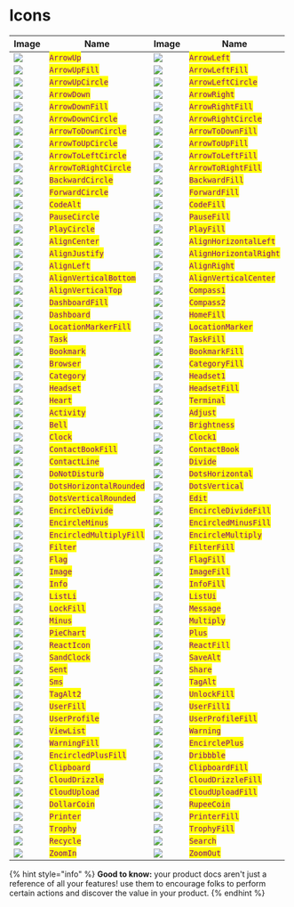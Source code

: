 # Icons

| Image                                                  | Name                                                       | Image                                                 | Name                                                      |
| ------------------------------------------------------ | ---------------------------------------------------------- | ----------------------------------------------------- | --------------------------------------------------------- |
| ![](../../.gitbook/assets/arrow-up.svg)                | <mark style="color:purple;">`ArrowUp`</mark>               | ![](../../.gitbook/assets/arrow-left.svg)             | <mark style="color:purple;">`ArrowLeft`</mark>            |
| ![](../../.gitbook/assets/arrow-up-fill.svg)           | <mark style="color:purple;">`ArrowUpFill`</mark>           | ![](../../.gitbook/assets/arrow-left-fill.svg)        | <mark style="color:purple;">`ArrowLeftFill`</mark>        |
| ![](../../.gitbook/assets/arrow-up-circle.svg)         | <mark style="color:purple;">`ArrowUpCircle`</mark>         | ![](../../.gitbook/assets/arrow-left-circle.svg)      | <mark style="color:purple;">`ArrowLeftCircle`</mark>      |
| ![](../../.gitbook/assets/arrow-down.svg)              | <mark style="color:purple;">`ArrowDown`</mark>             | ![](../../.gitbook/assets/arrow-right.svg)            | <mark style="color:purple;">`ArrowRight`</mark>           |
| ![](../../.gitbook/assets/arrow-down-fill.svg)         | <mark style="color:purple;">`ArrowDownFill`</mark>         | ![](../../.gitbook/assets/arrow-right-fill.svg)       | <mark style="color:purple;">`ArrowRightFill`</mark>       |
| ![](../../.gitbook/assets/arrow-down-circle.svg)       | <mark style="color:purple;">`ArrowDownCircle`</mark>       | ![](../../.gitbook/assets/arrow-right.svg)            | <mark style="color:purple;">`ArrowRightCircle`</mark>     |
| ![](../../.gitbook/assets/arrow-to-down-circle.svg)    | <mark style="color:purple;">`ArrowToDownCircle`</mark>     | ![](../../.gitbook/assets/arrow-to-down-fill.svg)     | <mark style="color:purple;">`ArrowToDownFill`</mark>      |
| ![](../../.gitbook/assets/arrow-to-up-circle.svg)      | <mark style="color:purple;">`ArrowToUpCircle`</mark>       | ![](../../.gitbook/assets/arrow-to-up-fill.svg)       | <mark style="color:purple;">`ArrowToUpFill`</mark>        |
| ![](../../.gitbook/assets/arrow-to-left-circle.svg)    | <mark style="color:purple;">`ArrowToLeftCircle`</mark>     | ![](../../.gitbook/assets/arrow-to-left-fill.svg)     | <mark style="color:purple;">`ArrowToLeftFill`</mark>      |
| ![](../../.gitbook/assets/arrow-to-right-circle.svg)   | <mark style="color:purple;">`ArrowToRightCircle`</mark>    | ![](../../.gitbook/assets/arrow-to-right-fill.svg)    | <mark style="color:purple;">`ArrowToRightFill`</mark>     |
| ![](../../.gitbook/assets/backward-circle.svg)         | <mark style="color:purple;">`BackwardCircle`</mark>        | ![](../../.gitbook/assets/backward-fill.svg)          | <mark style="color:purple;">`BackwardFill`</mark>         |
| ![](../../.gitbook/assets/forward-circle.svg)          | <mark style="color:purple;">`ForwardCircle`</mark>         | ![](../../.gitbook/assets/forward-fill.svg)           | <mark style="color:purple;">`ForwardFill`</mark>          |
| ![](../../.gitbook/assets/code-alt.svg)                | <mark style="color:purple;">`CodeAlt`</mark>               | ![](../../.gitbook/assets/code-fill.svg)              | <mark style="color:purple;">`CodeFill`</mark>             |
| ![](../../.gitbook/assets/pause-circle.svg)            | <mark style="color:purple;">`PauseCircle`</mark>           | ![](../../.gitbook/assets/pause-fill.svg)             | <mark style="color:purple;">`PauseFill`</mark>            |
| ![](../../.gitbook/assets/play-circle.svg)             | <mark style="color:purple;">`PlayCircle`</mark>            | ![](../../.gitbook/assets/play-fill.svg)              | <mark style="color:purple;">`PlayFill`</mark>             |
| ![](../../.gitbook/assets/align-center.svg)            | <mark style="color:purple;">`AlignCenter`</mark>           | ![](../../.gitbook/assets/align-horizontal-left.svg)  | <mark style="color:purple;">`AlignHorizontalLeft`</mark>  |
| ![](../../.gitbook/assets/align-justify.svg)           | <mark style="color:purple;">`AlignJustify`</mark>          | ![](../../.gitbook/assets/align-horizontal-right.svg) | <mark style="color:purple;">`AlignHorizontalRight`</mark> |
| ![](../../.gitbook/assets/align-left.svg)              | <mark style="color:purple;">`AlignLeft`</mark>             | ![](../../.gitbook/assets/align-right.svg)            | <mark style="color:purple;">`AlignRight`</mark>           |
| ![](../../.gitbook/assets/align-vertical-bottom.svg)   | <mark style="color:purple;">`AlignVerticalBottom`</mark>   | ![](../../.gitbook/assets/align-vertical-center.svg)  | <mark style="color:purple;">`AlignVerticalCenter`</mark>  |
| ![](../../.gitbook/assets/align-vertical-top.svg)      | <mark style="color:purple;">`AlignVerticalTop`</mark>      | ![](../../.gitbook/assets/compass-1.svg)              | <mark style="color:purple;">`Compass1`</mark>             |
| ![](../../.gitbook/assets/dashboard-fill.svg)          | <mark style="color:purple;">`DashboardFill`</mark>         | ![](../../.gitbook/assets/compass-2.svg)              | <mark style="color:purple;">`Compass2`</mark>             |
| ![](../../.gitbook/assets/dashboard.svg)               | <mark style="color:purple;">`Dashboard`</mark>             | ![](../../.gitbook/assets/home-fill.svg)              | <mark style="color:purple;">`HomeFill`</mark>             |
| ![](../../.gitbook/assets/location-marker-fill.svg)    | <mark style="color:purple;">`LocationMarkerFill`</mark>    | ![](../../.gitbook/assets/location-marker.svg)        | <mark style="color:purple;">`LocationMarker`</mark>       |
| ![](../../.gitbook/assets/task.svg)                    | <mark style="color:purple;">`Task`</mark>                  | ![](../../.gitbook/assets/task-fill.svg)              | <mark style="color:purple;">`TaskFill`</mark>             |
| ![](../../.gitbook/assets/bookmark.svg)                | <mark style="color:purple;">`Bookmark`</mark>              | ![](../../.gitbook/assets/bookmark-fill.svg)          | <mark style="color:purple;">`BookmarkFill`</mark>         |
| ![](../../.gitbook/assets/browser.svg)                 | <mark style="color:purple;">`Browser`</mark>               | ![](../../.gitbook/assets/category-fill.svg)          | <mark style="color:purple;">`CategoryFill`</mark>         |
| ![](../../.gitbook/assets/category.svg)                | <mark style="color:purple;">`Category`</mark>              | ![](../../.gitbook/assets/headset-1.svg)              | <mark style="color:purple;">`Headset1`</mark>             |
| ![](../../.gitbook/assets/headset.svg)                 | <mark style="color:purple;">`Headset`</mark>               | ![](../../.gitbook/assets/headset-fill.svg)           | <mark style="color:purple;">`HeadsetFill`</mark>          |
| ![](../../.gitbook/assets/heart.svg)                   | <mark style="color:purple;">`Heart`</mark>                 | ![](../../.gitbook/assets/terminal.svg)               | <mark style="color:purple;">`Terminal`</mark>             |
| ![](../../.gitbook/assets/activity.svg)                | <mark style="color:purple;">`Activity`</mark>              | ![](../../.gitbook/assets/adjust.svg)                 | <mark style="color:purple;">`Adjust`</mark>               |
| ![](../../.gitbook/assets/bell.svg)                    | <mark style="color:purple;">`Bell`</mark>                  | ![](../../.gitbook/assets/brightness.svg)             | <mark style="color:purple;">`Brightness`</mark>           |
| ![](../../.gitbook/assets/clock.svg)                   | <mark style="color:purple;">`Clock`</mark>                 | ![](../../.gitbook/assets/clock-1.svg)                | <mark style="color:purple;">`Clock1`</mark>               |
| ![](../../.gitbook/assets/contact-book-fill.svg)       | <mark style="color:purple;">`ContactBookFill`</mark>       | ![](../../.gitbook/assets/contact-book.svg)           | <mark style="color:purple;">`ContactBook`</mark>          |
| ![](../../.gitbook/assets/contact-line.svg)            | <mark style="color:purple;">`ContactLine`</mark>           | ![](../../.gitbook/assets/divide.svg)                 | <mark style="color:purple;">`Divide`</mark>               |
| ![](../../.gitbook/assets/do-not-disturb.svg)          | <mark style="color:purple;">`DoNotDisturb`</mark>          | ![](../../.gitbook/assets/dots-horizontal.svg)        | <mark style="color:purple;">`DotsHorizontal`</mark>       |
| ![](../../.gitbook/assets/dots-horizontal-rounded.svg) | <mark style="color:purple;">`DotsHorizontalRounded`</mark> | ![](../../.gitbook/assets/dots-vertical.svg)          | <mark style="color:purple;">`DotsVertical`</mark>         |
| ![](../../.gitbook/assets/dots-vertical-rounded.svg)   | <mark style="color:purple;">`DotsVerticalRounded`</mark>   | ![](../../.gitbook/assets/edit.svg)                   | <mark style="color:purple;">`Edit`</mark>                 |
| ![](../../.gitbook/assets/encircle-divide.svg)         | <mark style="color:purple;">`EncircleDivide`</mark>        | ![](../../.gitbook/assets/encircle-divide-fill.svg)   | <mark style="color:purple;">`EncircleDivideFill`</mark>   |
| ![](../../.gitbook/assets/encircle-minus.svg)          | <mark style="color:purple;">`EncircleMinus`</mark>         | ![](../../.gitbook/assets/encircled-minus-fill.svg)   | <mark style="color:purple;">`EncircledMinusFill`</mark>   |
| ![](../../.gitbook/assets/encircled-multiply-fill.svg) | <mark style="color:purple;">`EncircledMultiplyFill`</mark> | ![](../../.gitbook/assets/encircle-multiply.svg)      | <mark style="color:purple;">`EncircleMultiply`</mark>     |
| ![](../../.gitbook/assets/filter.svg)                  | <mark style="color:purple;">`Filter`</mark>                | ![](../../.gitbook/assets/filter-fill.svg)            | <mark style="color:purple;">`FilterFill`</mark>           |
| ![](../../.gitbook/assets/flag.svg)                    | <mark style="color:purple;">`Flag`</mark>                  | ![](../../.gitbook/assets/flag-fill.svg)              | <mark style="color:purple;">`FlagFill`</mark>             |
| ![](../../.gitbook/assets/image.svg)                   | <mark style="color:purple;">`Image`</mark>                 | ![](../../.gitbook/assets/image-fill.svg)             | <mark style="color:purple;">`ImageFill`</mark>            |
| ![](../../.gitbook/assets/info.svg)                    | <mark style="color:purple;">`Info`</mark>                  | ![](../../.gitbook/assets/info-fill.svg)              | <mark style="color:purple;">`InfoFill`</mark>             |
| ![](../../.gitbook/assets/list-li.svg)                 | <mark style="color:purple;">`ListLi`</mark>                | ![](../../.gitbook/assets/list-ui.svg)                | <mark style="color:purple;">`ListUi`</mark>               |
| ![](../../.gitbook/assets/lock-fill.svg)               | <mark style="color:purple;">`LockFill`</mark>              | ![](../../.gitbook/assets/message.svg)                | <mark style="color:purple;">`Message`</mark>              |
| ![](../../.gitbook/assets/minus.svg)                   | <mark style="color:purple;">`Minus`</mark>                 | ![](../../.gitbook/assets/multiply.svg)               | <mark style="color:purple;">`Multiply`</mark>             |
| ![](../../.gitbook/assets/pie-chart.svg)               | <mark style="color:purple;">`PieChart`</mark>              | ![](../../.gitbook/assets/plus.svg)                   | <mark style="color:purple;">`Plus`</mark>                 |
| ![](../../.gitbook/assets/react-icon.svg)              | <mark style="color:purple;">`ReactIcon`</mark>             | ![](../../.gitbook/assets/react-fill.svg)             | <mark style="color:purple;">`ReactFill`</mark>            |
| ![](../../.gitbook/assets/sand-clock.svg)              | <mark style="color:purple;">`SandClock`</mark>             | ![](../../.gitbook/assets/save-alt.svg)               | <mark style="color:purple;">`SaveAlt`</mark>              |
| ![](../../.gitbook/assets/sent.svg)                    | <mark style="color:purple;">`Sent`</mark>                  | ![](../../.gitbook/assets/share.svg)                  | <mark style="color:purple;">`Share`</mark>                |
| ![](../../.gitbook/assets/sms.svg)                     | <mark style="color:purple;">`Sms`</mark>                   | ![](../../.gitbook/assets/tag-alt.svg)                | <mark style="color:purple;">`TagAlt`</mark>               |
| ![](../../.gitbook/assets/tag-alt-2.svg)               | <mark style="color:purple;">`TagAlt2`</mark>               | ![](../../.gitbook/assets/unlock-fill.svg)            | <mark style="color:purple;">`UnlockFill`</mark>           |
| ![](../../.gitbook/assets/user-fill.svg)               | <mark style="color:purple;">`UserFill`</mark>              | ![](../../.gitbook/assets/user-fill-1.svg)            | <mark style="color:purple;">`UserFill1`</mark>            |
| ![](../../.gitbook/assets/user-profile.svg)            | <mark style="color:purple;">`UserProfile`</mark>           | ![](../../.gitbook/assets/user-profile-fill.svg)      | <mark style="color:purple;">`UserProfileFill`</mark>      |
| ![](../../.gitbook/assets/view-list.svg)               | <mark style="color:purple;">`ViewList`</mark>              | ![](../../.gitbook/assets/warning.svg)                | <mark style="color:purple;">`Warning`</mark>              |
| ![](../../.gitbook/assets/warning-fill.svg)            | <mark style="color:purple;">`WarningFill`</mark>           | ![](../../.gitbook/assets/encircle-plus.svg)          | <mark style="color:purple;">`EncirclePlus`</mark>         |
| ![](../../.gitbook/assets/encircled-plus-fill.svg)                  | <mark style="color:purple;">`EncircledPlusFill`</mark>     | ![](../../.gitbook/assets/dribbble.svg)                            | <mark style="color:purple;">`Dribbble`</mark>             |
| ![](../../.gitbook/assets/clipboard.svg)                            | <mark style="color:purple;">`Clipboard`</mark>             | ![](../../.gitbook/assets/clipboard-fill.svg)                      | <mark style="color:purple;">`ClipboardFill`</mark>        |
| ![](../../.gitbook/assets/cloud-drizzle.svg)                        | <mark style="color:purple;">`CloudDrizzle`</mark>          | ![](../../.gitbook/assets/cloud-drizzle-fill.svg)                  | <mark style="color:purple;">`CloudDrizzleFill`</mark>     |
| ![](../../.gitbook/assets/cloud-upload.svg)                         | <mark style="color:purple;">`CloudUpload`</mark>           | ![](../../.gitbook/assets/cloud-upload-fill.svg)                   | <mark style="color:purple;">`CloudUploadFill`</mark>      |
| ![](../../.gitbook/assets/dollar-coin.svg)                          | <mark style="color:purple;">`DollarCoin`</mark>            | ![](../../.gitbook/assets/rupee-coin.svg)                          | <mark style="color:purple;">`RupeeCoin`</mark>            |
| ![](../../.gitbook/assets/printer.svg)                              | <mark style="color:purple;">`Printer`</mark>               | ![](../../.gitbook/assets/printer-fill.svg)                        | <mark style="color:purple;">`PrinterFill`</mark>          |
| ![](../../.gitbook/assets/trophy.svg)                               | <mark style="color:purple;">`Trophy`</mark>                | ![](../../.gitbook/assets/trophy-fill.svg)                         | <mark style="color:purple;">`TrophyFill`</mark>           |
| ![](../../.gitbook/assets/recycle.svg)                              | <mark style="color:purple;">`Recycle`</mark>               | ![](../../.gitbook/assets/search.svg)                              | <mark style="color:purple;">`Search`</mark>               |
| ![](../../.gitbook/assets/zoom-in.svg)                              | <mark style="color:purple;">`ZoomIn`</mark>                | ![](../../.gitbook/assets/zoom-out.svg)                            | <mark style="color:purple;">`ZoomOut`</mark>              |

{% hint style="info" %}
**Good to know:** your product docs aren't just a reference of all your features! use them to encourage folks to perform certain actions and discover the value in your product.
{% endhint %}

